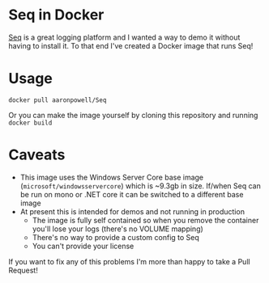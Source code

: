 # Seq in Docker

[Seq](https://getseq.net/) is a great logging platform and I wanted a way to demo it without having to install it. To that end I've created a Docker image that runs Seq!

# Usage

```
docker pull aaronpowell/Seq
```

Or you can make the image yourself by cloning this repository and running `docker build`

# Caveats

- This image uses the Windows Server Core base image (`microsoft/windowsservercore`) which is ~9.3gb in size. If/when Seq can be run on mono or .NET core it can be switched to a different base image
- At present this is intended for demos and not running in production
  - The image is fully self contained so when you remove the container you'll lose your logs (there's no VOLUME mapping)
  - There's no way to provide a custom config to Seq
  - You can't provide your license

If you want to fix any of this problems I'm more than happy to take a Pull Request!
